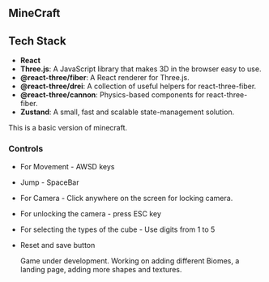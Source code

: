 ## MineCraft

## Tech Stack

- **React**
- **Three.js**: A JavaScript library that makes 3D in the browser easy to use.
- **@react-three/fiber**: A React renderer for Three.js.
- **@react-three/drei**: A collection of useful helpers for react-three-fiber.
- **@react-three/cannon**: Physics-based components for react-three-fiber.
- **Zustand**: A small, fast and scalable state-management solution.

This is a basic version of minecraft.

### Controls

- For Movement - AWSD keys
- Jump - SpaceBar
- For Camera - Click anywhere on the screen for locking camera.
- For unlocking the camera - press ESC key
- For selecting the types of the cube - Use digits from 1 to 5
- Reset and save button

  Game under development.
  Working on adding different Biomes, a landing page, adding more shapes and textures.
